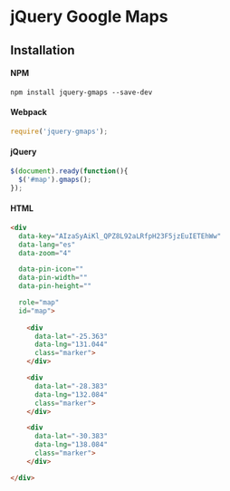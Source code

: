 # jQuery Google Maps

## Installation

#### NPM

```
npm install jquery-gmaps --save-dev
```

#### Webpack

```js
require('jquery-gmaps');
```

#### jQuery

```js
$(document).ready(function(){
  $('#map').gmaps();
});
```

#### HTML

```html
<div
  data-key="AIzaSyAiKl_QPZ8L92aLRfpH23F5jzEuIETEhWw"
  data-lang="es"
  data-zoom="4"

  data-pin-icon=""
  data-pin-width=""
  data-pin-height=""

  role="map"
  id="map">
    
    <div
      data-lat="-25.363"
      data-lng="131.044" 
      class="marker">
    </div>

    <div
      data-lat="-28.383"
      data-lng="132.084" 
      class="marker">
    </div>

    <div
      data-lat="-30.383"
      data-lng="138.084" 
      class="marker">
    </div>

</div>
```
